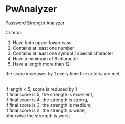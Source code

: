 # PwAnalyzer
Password Strength Analyzer


Criteria:
1. Have both upper lower case
2. Contains at least one number
3. Contains at least one symbol / special character
4. Have a minimum of 8 character
5. Have a length more than 12

the score increases by 1 every time the criteria are met

<br/>if length < 5, score is reduced by 1
<br/>if final score is 5, the strength is excellent,
<br/>if final score is 4, the strength is strong,
<br/>if final score is 3, the strength is medium,
<br/>if final score is 2, the strength is weak,
<br/>otherwise the strength is worst
